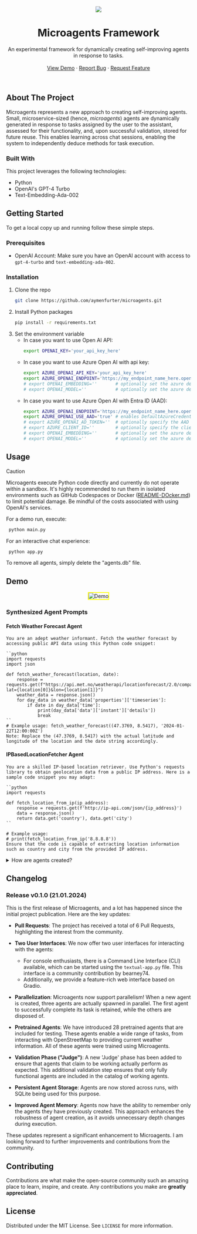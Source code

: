 <div id="top"></div>

<br />
<div align="center">
  <img src="header.png">

  <h1 align="center">Microagents Framework</h1>
  <p align="center">
    An experimental framework for dynamically creating self-improving agents in response to tasks.
    <br />
    <br />
    <a href="#demo">View Demo</a>
    ·
    <a href="https://github.com/aymenfurter/microagents/issues">Report Bug</a>
    ·
    <a href="https://github.com/aymenfurter/microagents/issues">Request Feature</a>
  </p>
</div>
<br />

## About The Project

Microagents represents a new approach to creating self-improving agents. Small, microservice-sized (hence, _microagents_) agents are dynamically generated in response to tasks assigned by the user to the assistant, assessed for their functionality, and, upon successful validation, stored for future reuse. This enables learning across chat sessions, enabling the system to independently deduce methods for task execution.

### Built With

This project leverages the following technologies:

- Python
- OpenAI's GPT-4 Turbo
- Text-Embedding-Ada-002

## Getting Started

To get a local copy up and running follow these simple steps.

### Prerequisites

- OpenAI Account: Make sure you have an OpenAI account with access to `gpt-4-turbo` and `text-embedding-ada-002`.

### Installation

1. Clone the repo
   ```sh
   git clone https://github.com/aymenfurter/microagents.git
   ```
2. Install Python packages
   ```sh
   pip install -r requirements.txt
   ```
3. Set the environment variable
   - In case you want to use Open AI API:
      ```sh
      export OPENAI_KEY='your_api_key_here'
      ```
   - In case you want to use Azure Open AI with api key:
      ```sh
      export AZURE_OPENAI_API_KEY='your_api_key_here'
      export AZURE_OPENAI_ENDPOINT='https://my_endpoint_name_here.openai.azure.com/'
      # export OPENAI_EMBEDDING=''       # optionally set the azure deployment name of your ada embedding (in case the name is not text-embedding-ada-002)
      # export OPENAI_MODEL=''           # optionally set the azure deployment name of your gpt 4 (in case the name is not gpt-4-1106-preview)
      ```
   - In case you want to use Azure Open AI with Entra ID (AAD):
      ```sh
      export AZURE_OPENAI_ENDPOINT='https://my_endpoint_name_here.openai.azure.com/'
      export AZURE_OPENAI_USE_AAD='true' # enables DefaultAzureCredential
      # export AZURE_OPENAI_AD_TOKEN=''  # optionally specify the AAD token here
      # export AZURE_CLIENT_ID=''        # optionally specify the client id of the managed identity
      # export OPENAI_EMBEDDING=''       # optionally set the azure deployment name of your ada embedding (in case the name is not text-embedding-ada-002)
      # export OPENAI_MODEL=''           # optionally set the azure deployment name of your gpt 4 (in case the name is not gpt-4-1106-preview)
      ```

## Usage
> [!CAUTION]
> Microagents execute Python code directly and currently do not operate within a sandbox. It's highly recommended to run them in isolated environments such as GitHub Codespaces or Docker ([README-DOcker.md](README-DOcker.md)) to limit potential damage. Be mindful of the costs associated with using OpenAI's services.

For a demo run, execute:
   ```sh
    python main.py
   ```

For an interactive chat experience:
   ```sh
    python app.py
   ```
    
To remove all agents, simply delete the "agents.db" file.


## Demo

<div align="center">
  <img src="demo.gif" alt="Demo" style="border: 2px solid yellow;">
</div>

### Synthesized Agent Prompts

 
#### Fetch Weather Forecast Agent
```
You are an adept weather informant. Fetch the weather forecast by accessing public API data using this Python code snippet:

``python
import requests
import json

def fetch_weather_forecast(location, date):
    response = requests.get(f"https://api.met.no/weatherapi/locationforecast/2.0/compact?lat={location[0]}&lon={location[1]}")
    weather_data = response.json()
    for day_data in weather_data['properties']['timeseries']:
        if date in day_data['time']:
            print(day_data['data']['instant']['details'])
            break
``
# Example usage: fetch_weather_forecast((47.3769, 8.5417), '2024-01-22T12:00:00Z')
Note: Replace the (47.3769, 8.5417) with the actual latitude and longitude of the location and the date string accordingly.
```

#### IPBasedLocationFetcher Agent
```
You are a skilled IP-based location retriever. Use Python's requests library to obtain geolocation data from a public IP address. Here is a sample code snippet you may adapt:

``python
import requests

def fetch_location_from_ip(ip_address):
    response = requests.get(f'http://ip-api.com/json/{ip_address}')
    data = response.json()
    return data.get('country'), data.get('city')
``

# Example usage: 
# print(fetch_location_from_ip('8.8.8.8'))
Ensure that the code is capable of extracting location information such as country and city from the provided IP address.
```



<details>
  <summary>How are agents created?</summary>
  <img src="how.png" width="600">  
</details>

## Changelog

### Release v0.1.0 (21.01.2024)

This is the first release of Microagents, and a lot has happened since the initial project publication. Here are the key updates:

- **Pull Requests**: The project has received a total of 6 Pull Requests, highlighting the interest from the community.

- **Two User Interfaces**: We now offer two user interfaces for interacting with the agents:
  - For console enthusiasts, there is a Command Line Interface (CLI) available, which can be started using the `textual-app.py` file. This interface is a community contribution by bearney74.
  - Additionally, we provide a feature-rich web interface based on Gradio.
  
- **Parallelization**: Microagents now support parallelism! When a new agent is created, three agents are actually spawned in parallel. The first agent to successfully complete its task is retained, while the others are disposed of.

- **Pretrained Agents**: We have introduced 28 pretrained agents that are included for testing. These agents enable a wide range of tasks, from interacting with OpenStreetMap to providing current weather information. All of these agents were trained using Microagents.

- **Validation Phase ("Judge")**: A new 'Judge' phase has been added to ensure that agents that claim to be working actually perform as expected. This additional validation step ensures that only fully functional agents are included in the catalog of working agents.

- **Persistent Agent Storage**: Agents are now stored across runs, with SQLite being used for this purpose. 

- **Improved Agent Memory**: Agents now have the ability to remember only the agents they have previously created. This approach enhances the robustness of agent creation, as it avoids unnecessary depth changes during execution.

These updates represent a significant enhancement to Microagents. I am looking forward to further improvements and contributions from the community.

## Contributing

Contributions are what make the open-source community such an amazing place to learn, inspire, and create. Any contributions you make are **greatly appreciated**.

## License

Distributed under the MIT License. See `LICENSE` for more information.
